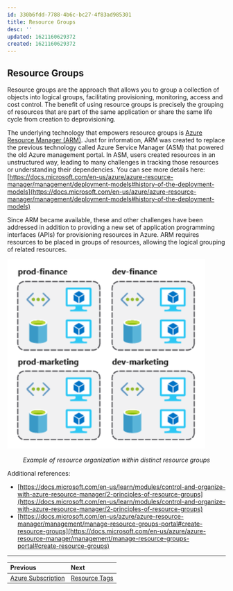 ```yaml
---
id: 330b6fdd-7788-4b6c-bc27-4f83ad985301
title: Resource Groups
desc: ''
updated: 1621160629372
created: 1621160629372
---
```

## Resource Groups

Resource groups are the approach that allows you to group a collection of objects into logical groups, facilitating provisioning, monitoring, access and cost control. The benefit of using resource groups is precisely the grouping of resources that are part of the same application or share the same life cycle from creation to deprovisioning.

The underlying technology that empowers resource groups is [Azure Resource Manager (ARM)](https://docs.microsoft.com/en-us/azure/azure-resource-manager/management/overview). Just for information, ARM was created to replace the previous technology called Azure Service Manager (ASM) that powered the old Azure management portal. In ASM, users created resources in an unstructured way, leading to many challenges in tracking those resources or understanding their dependencies. You can see more details here: [https://docs.microsoft.com/en-us/azure/azure-resource-manager/management/deployment-models#history-of-the-deployment-models](https://docs.microsoft.com/en-us/azure/azure-resource-manager/management/deployment-models#history-of-the-deployment-models)

Since ARM became available, these and other challenges have been addressed in addition to providing a new set of application programming interfaces (APIs) for provisioning resources in Azure. ARM requires resources to be placed in groups of resources, allowing the logical grouping of related resources.

![resource-group](./assets/images/resource-group.png)

<div align="center"><em>Example of resource organization within distinct resource groups</em></div>

Additional references:

* [https://docs.microsoft.com/en-us/learn/modules/control-and-organize-with-azure-resource-manager/2-principles-of-resource-groups](https://docs.microsoft.com/en-us/learn/modules/control-and-organize-with-azure-resource-manager/2-principles-of-resource-groups)
* [https://docs.microsoft.com/en-us/azure/azure-resource-manager/management/manage-resource-groups-portal#create-resource-groups](https://docs.microsoft.com/en-us/azure/azure-resource-manager/management/manage-resource-groups-portal#create-resource-groups)

---

Previous| Next |
:----- |:-----
[Azure Subscription](subscription.md)| [Resource Tags](resource-tags.md)
